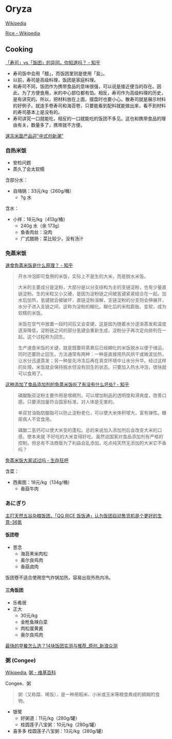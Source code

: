 # Oryza
[Wikipedia](https://en.wikipedia.org/wiki/Oryza)

[Rice - Wikipedia](https://en.wikipedia.org/wiki/Rice)

## Cooking
[「寿司」vs「饭团」的异同，你知道吗？ - 知乎](https://zhuanlan.zhihu.com/p/150936831)
- 寿司饭中会用「醋」，而饭团里则是使用「盐」。
- 以前，寿司是高级料理，饭团是家庭料理。
- 和寿司不同，饭团作为携带食品的意味很强，可以说是接近便当的存在。因此，为了方便食用，米的中心部位都有馅。相反，寿司作为高级料理的历史，是有讲究的。所以，把材料放在上面，摆盘时也要小心。散寿司就是展示材料的好例子。就连手卷寿司和海苔卷，只要能看到配料就能做出来，看不到材料的寿司基本上是没有的。
- 寿司讲究一口就能吃，相反的一口就能吃的饭团不多见。这也和携带食品的理由有关，数量多了，携带就不方便。

[速冻米面产品迎"中式创新潮"](https://www.cnfood.cn/article?id=1707331939801862145)

### 自热米饭
- 安检问题
- 蒸久了会太软糯

含部分水：
- 自嗨锅：33元/kg（260g/桶）
  - ?g 水

含水：
- 小祥：18元/kg（413g/桶）
  - 240g 水（余 173g）
  - 鱼香肉丝：没肉
  - 广式腊肠：菜比较少，没有汤汁

### 免蒸米饭
[速食免蒸米饭是什么原理？ - 知乎](https://www.zhihu.com/question/431617824)
> 开水冲泡即可食用的米饭，实际上不是生的大米，而是脱水米饭。
> 
> 大米的主要成分是淀粉，大部分是以分支结构为主的支链淀粉，也有少量直链淀粉。生的米粒又小又硬，是因为淀粉链之间被氢键紧紧结合在一起。加水后加热，氢键就会被破坏，直链淀粉溶解，支链淀粉的分支则会伸展开，水分子进入支链之间，这称为淀粉的糊化。糊化后的米粒膨胀、变软，成为软糯的米饭。
> 
> 米饭在空气中放置一段时间后又会变硬，这是因为随着水分逐渐蒸发和温度逐渐降低，淀粉链之间的部分氢键会重新生成，淀粉分子再次定向排列在一起。这个过程称为回生。
> 
> 生产速食米饭的关键，就是既要将蒸煮后已经糊化的米饭脱水以便于储运，同时还要防止回生。方法通常有两种：一种是直接用热风烘干或微波加热，让水分迅速蒸发；另一种是先冷冻后再在真空环境中让水分升华。经过这样的处理，米饭就会保持脱水但没有回生的状态。只要加入热水冲泡，很快就可以食用了。

[这种添加了食品添加剂的免蒸米饭吃了有没有什么坏处? - 知乎](https://www.zhihu.com/question/431198430)
> 磷酸酯双淀粉主要作用是增稠剂，可以增加制品的透明度和滑爽度，改善口感。只要添加量符合国家标准，对人体是无害的。
> 
> 单双甘油脂肪酸脂可以防止淀粉老化，可以使大米体积增大，富有弹性。糖尿病人不宜食用。
> 
> 磷酸二氢钙可以使大米变的蓬松。总的来说加入添加剂后会改变大米的口感，使本来就 不好吃的大米变得好吃。虽然说国家对食品添加剂有严格的控制，但总有不法商贩为了利益会乱添加。吃点纯天然无添加的大米它不香吗？

[免蒸米饭大家试过吗 - 生存狂吧](https://tieba.baidu.com/p/8645796223)

含菜：
- 西奥图：18元/kg（134g/桶）
  - 香菇牛肉

### あにぎり
[主打天然五谷杂粮饭团，「QQ RICE 饭饭通」认为饭团自动售货机是个更好的生意-36氪](https://36kr.com/p/1725363208193)

#### 饭团卷
- 思念
  - 海苔黑米肉松
  - 奥尔良鸡肉
  - 香菇卤肉

饭团卷不适合使用空气炸锅加热，容易出现外热内冷。

#### 三角饭团
- 乐肴居
- 正大
  - 30元/kg
  - 金枪鱼辣白菜
  - 肉松蛋黄酱
  - 奥尔良鸡肉

[最快的早餐怎么选？14块饭团实测与推荐\_原创\_新浪众测](https://zhongce.sina.com.cn/article/view/129126)

### 粥 (Congee)
[Wikipedia](https://en.wikipedia.org/wiki/Congee), [粥 - 维基百科](https://zh.wikipedia.org/wiki/%E7%B2%A5)

Congee、粥

> 粥（又称糜、稀饭），是一种用稻米、小米或玉米等粮食煮成的稠糊的食物。

- 银鹭
  - 好粥道：11元/kg（280g/罐）
  - 桂圆莲子八宝粥：10元/kg（280g/罐）
- 喜多多 桂圆莲子八宝粥：13元/kg（280g/罐）